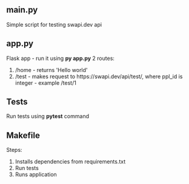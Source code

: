 <h2>main.py</h2>
Simple script for testing swapi.dev api

<h2>app.py</h2>
Flask app - run it using <strong>py app.py</strong>
2 routes:
<ol>
    <li>/home - returns 'Hello world'</li>
    <li>/test - makes request to https://swapi.dev/api/test/<ppl_id>, where ppl_id is integer - example /test/1</li>
</ol>


<h2>Tests</h2>
Run tests using <strong>pytest</strong> command

<h2>Makefile</h2>
Steps:
<ol>
    <li>Installs dependencies from requirements.txt</li>
    <li>Run tests</li>
    <li>Runs application</li>
</ol>